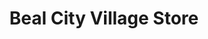 ---
title: "Beal City Village Store"
url: /mount-pleasant/beal-city-village-store/
shop: convenience
---